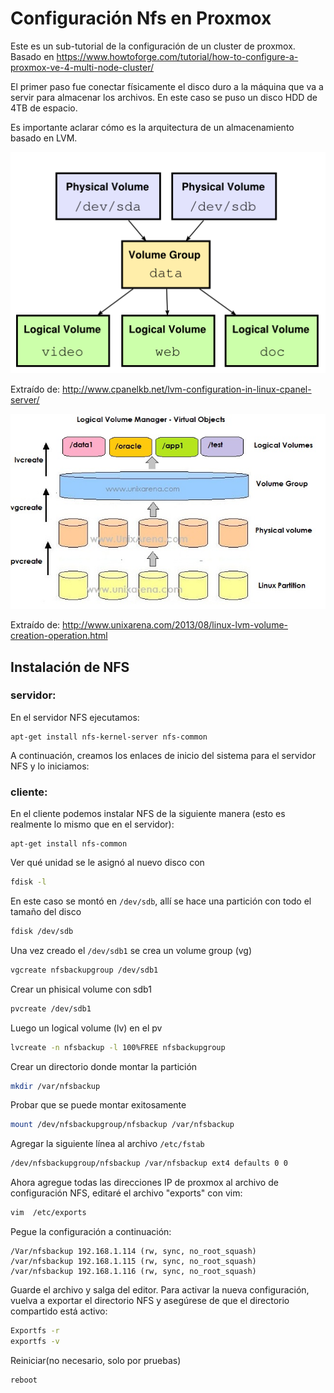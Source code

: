 # Configuración Nfs en Proxmox

Este es un sub-tutorial de la configuración de un cluster de proxmox. Basado en https://www.howtoforge.com/tutorial/how-to-configure-a-proxmox-ve-4-multi-node-cluster/

El primer paso fue conectar físicamente el disco duro a la máquina que va a servir para almacenar los archivos. En este caso se puso un disco HDD de 4TB de espacio.

Es importante aclarar cómo es la arquitectura de un almacenamiento basado en LVM.

<img src="https://github.com/erickramirez82/Proxmox/blob/master/lvm-schema.png?raw=true" />

Extraído de: http://www.cpanelkb.net/lvm-configuration-in-linux-cpanel-server/

<img src="https://github.com/erickramirez82/Proxmox/blob/master/LinuxLVMvolume-virtualobjects.jpg?raw=true" />

Extraído de: http://www.unixarena.com/2013/08/linux-lvm-volume-creation-operation.html

## Instalación de NFS

### servidor:

En el servidor NFS ejecutamos:
```
apt-get install nfs-kernel-server nfs-common
```

A continuación, creamos los enlaces de inicio del sistema para el servidor NFS y lo iniciamos:

### cliente:

En el cliente podemos instalar NFS de la siguiente manera (esto es realmente lo mismo que en el servidor):
```
apt-get install nfs-common
```

Ver qué unidad se le asignó al nuevo disco con

```bash
fdisk -l
```

En este caso se montó en `/dev/sdb`, allí se hace una partición con todo el tamaño del disco

```bash
fdisk /dev/sdb
```

Una vez creado el `/dev/sdb1` se crea un volume group (vg)

```bash
vgcreate nfsbackupgroup /dev/sdb1
```

Crear un phisical volume con sdb1

```bash
pvcreate /dev/sdb1
```

Luego un logical volume (lv) en el pv

```bash
lvcreate -n nfsbackup -l 100%FREE nfsbackupgroup
```

Crear un directorio donde montar la partición

```bash
mkdir /var/nfsbackup
```

Probar que se puede montar exitosamente

```bash
mount /dev/nfsbackupgroup/nfsbackup /var/nfsbackup
```

Agregar la siguiente línea al archivo `/etc/fstab`

```bash
/dev/nfsbackupgroup/nfsbackup /var/nfsbackup ext4 defaults 0 0
```
Ahora agregue todas las direcciones IP de proxmox al archivo de configuración NFS, editaré el archivo "exports" con vim:
```bash
vim  /etc/exports
```

Pegue la configuración a continuación:

```
/Var/nfsbackup 192.168.1.114 (rw, sync, no_root_squash) 
/var/nfsbackup 192.168.1.115 (rw, sync, no_root_squash) 
/var/nfsbackup 192.168.1.116 (rw, sync, no_root_squash)
```

Guarde el archivo y salga del editor.
Para activar la nueva configuración, vuelva a exportar el directorio NFS y asegúrese de que el directorio compartido está activo:

```bash
Exportfs -r 
exportfs -v
```

Reiniciar(no necesario, solo por pruebas)

```bash
reboot
```
